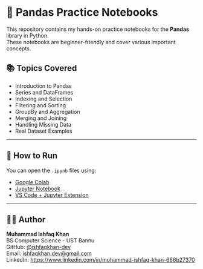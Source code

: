 # 🐼 Pandas Practice Notebooks

This repository contains my hands-on practice notebooks for the **Pandas** library in Python.  
These notebooks are beginner-friendly and cover various important concepts.

## 📚 Topics Covered

- Introduction to Pandas
- Series and DataFrames
- Indexing and Selection
- Filtering and Sorting
- GroupBy and Aggregation
- Merging and Joining
- Handling Missing Data
- Real Dataset Examples

---

## 📎 How to Run

You can open the `.ipynb` files using:
- [Google Colab](https://colab.research.google.com/)
- [Jupyter Notebook](https://jupyter.org/)
- [VS Code + Jupyter Extension](https://marketplace.visualstudio.com/items?itemName=ms-toolsai.jupyter)

---

## 👨‍💻 Author


**Muhammad Ishfaq Khan**  
BS Computer Science - UST Bannu  
GitHub: [@ishfaqkhan-dev](https://github.com/ishfaqkhan-dev)  
Email: ishfaqkhan.dev@gmail.com  
LinkedIn: https://www.linkedin.com/in/muhammad-ishfaq-khan-666b27370
